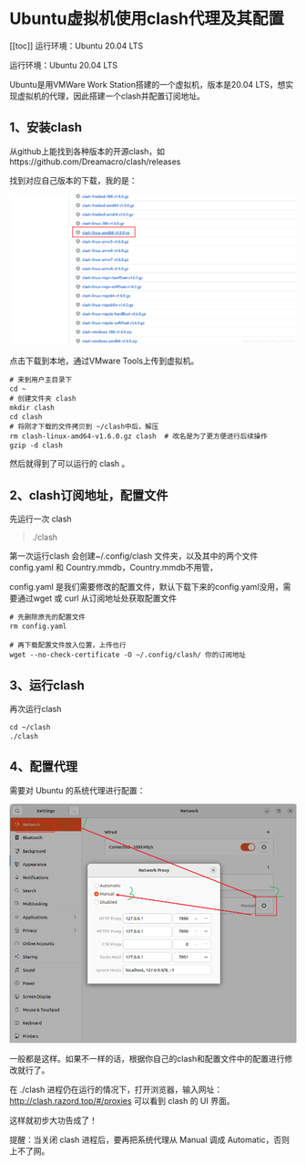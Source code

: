 # Ubuntu虚拟机使用clash代理及其配置
[[toc]]
运行环境：Ubuntu 20.04 LTS

运行环境：Ubuntu 20.04 LTS

Ubuntu是用VMWare Work Station搭建的一个虚拟机，版本是20.04 LTS，想实现虚拟机的代理，因此搭建一个clash并配置订阅地址。

## 1、安装clash
从github上能找到各种版本的开源clash，如https://github.com/Dreamacro/clash/releases

找到对应自己版本的下载，我的是：

![](./img/ubunt_use_clash/2022-08-11-20-14-55.png)

点击下载到本地，通过VMware Tools上传到虚拟机。

```
# 来到用户主目录下
cd ~
# 创建文件夹 clash
mkdir clash 
cd clash
# 将刚才下载的文件拷贝到 ~/clash中后，解压
rm clash-linux-amd64-v1.6.0.gz clash  # 改名是为了更方便进行后续操作
gzip -d clash
```
然后就得到了可以运行的 clash 。

## 2、clash订阅地址，配置文件
先运行一次 clash
> ./clash

第一次运行clash 会创建~/.config/clash 文件夹，以及其中的两个文件config.yaml 和 Country.mmdb，Country.mmdb不用管，

config.yaml 是我们需要修改的配置文件，默认下载下来的config.yaml没用，需要通过wget 或 curl 从订阅地址处获取配置文件

```
# 先删除原先的配置文件
rm config.yaml 

# 再下载配置文件放入位置，上传也行
wget --no-check-certificate -O ~/.config/clash/ 你的订阅地址
```

## 3、运行clash
再次运行clash
```
cd ~/clash
./clash
```

## 4、配置代理

需要对 Ubuntu 的系统代理进行配置：

![](./img/ubunt_use_clash/2022-08-11-20-18-10.png)

一般都是这样。如果不一样的话，根据你自己的clash和配置文件中的配置进行修改就行了。

在 ./clash 进程仍在运行的情况下，打开浏览器，输入网址：http://clash.razord.top/#/proxies 可以看到 clash 的 UI 界面。

 

这样就初步大功告成了！

提醒：当关闭 clash 进程后，要再把系统代理从 Manual 调成 Automatic，否则上不了网。

